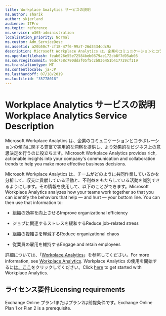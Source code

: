 ```yaml
---
title: Workplace Analytics サービスの説明
ms.author: sharik
author: skjerland
audience: ITPro
ms.topic: reference
ms.service: o365-administration
localization_priority: Normal
ms.custom: Adm_ServiceDesc
ms.assetid: a20b50c7-cf18-47f6-99a7-26d3434cdc9a
description: Microsoft Workplace Analytics は、企業のコミュニケーションとコラボレーションの傾向に関する豊富で実用的な洞察を提供し、より効果的なビジネス上の意思決定を行うのに役立ちます。
ms.openlocfilehash: feab626e55e72584beb0879ae172cb8f7d95ab05
ms.sourcegitcommit: 96dc758c790ddaf05f5c2b836451b417729cf119
ms.translationtype: MT
ms.contentlocale: ja-JP
ms.lasthandoff: 07/18/2019
ms.locfileid: "35778018"
---
```

# <a name="workplace-analytics-service-description"></a><span data-ttu-id="d160d-103">Workplace Analytics サービスの説明</span><span class="sxs-lookup"><span data-stu-id="d160d-103">Workplace Analytics Service Description</span></span>

<span data-ttu-id="d160d-104">Microsoft Workplace Analytics は、企業のコミュニケーションとコラボレーションの傾向に関する豊富で実用的な洞察を提供し、より効果的なビジネス上の意思決定を行うのに役立ちます。</span><span class="sxs-lookup"><span data-stu-id="d160d-104">Microsoft Workplace Analytics provides rich, actionable insights into your company's communication and collaboration trends to help you make more effective business decisions.</span></span>
  
<span data-ttu-id="d160d-p101">Microsoft Workplace Analytics は、チームがどのように共同作業しているかを分析して、収支に貢献している活動と、不利益をもたらしている活動を識別できるようにします。その情報を使用して、以下のことができます。</span><span class="sxs-lookup"><span data-stu-id="d160d-p101">Microsoft Workplace Analytics analyzes how your teams work together so that you can identify the behaviors that help — and hurt — your bottom line. You can then use that information to:</span></span> 
  
- <span data-ttu-id="d160d-107">組織の効率を向上させる</span><span class="sxs-lookup"><span data-stu-id="d160d-107">Improve organizational efficiency</span></span>
    
- <span data-ttu-id="d160d-108">ジョブに関連するストレスを緩和する</span><span class="sxs-lookup"><span data-stu-id="d160d-108">Reduce job-related stress</span></span>
    
- <span data-ttu-id="d160d-109">組織の複雑さを軽減する</span><span class="sxs-lookup"><span data-stu-id="d160d-109">Reduce organizational chaos</span></span>
    
- <span data-ttu-id="d160d-110">従業員の雇用を維持する</span><span class="sxs-lookup"><span data-stu-id="d160d-110">Engage and retain employees</span></span>
    
<span data-ttu-id="d160d-111">詳細については、「[Workplace Analytics](https://go.microsoft.com/fwlink/?linkid=852492)」を参照してください。</span><span class="sxs-lookup"><span data-stu-id="d160d-111">For more information, see [Workplace Analytics](https://go.microsoft.com/fwlink/?linkid=852492).</span></span> <span data-ttu-id="d160d-112">Workplace Analytics の使用を開始するに[は、ここ](https://docs.microsoft.com/en-us/workplace-analytics/overview/get-started)をクリックしてください。</span><span class="sxs-lookup"><span data-stu-id="d160d-112">Click [here](https://docs.microsoft.com/en-us/workplace-analytics/overview/get-started) to get started with Workplace Analytics.</span></span> 
  
## <a name="licensing-requirements"></a><span data-ttu-id="d160d-113">ライセンス要件</span><span class="sxs-lookup"><span data-stu-id="d160d-113">Licensing requirements</span></span>

<span data-ttu-id="d160d-114">Exchange Online プラン1またはプラン2は前提条件です。</span><span class="sxs-lookup"><span data-stu-id="d160d-114">Exchange Online Plan 1 or Plan 2 is a prerequisite.</span></span>